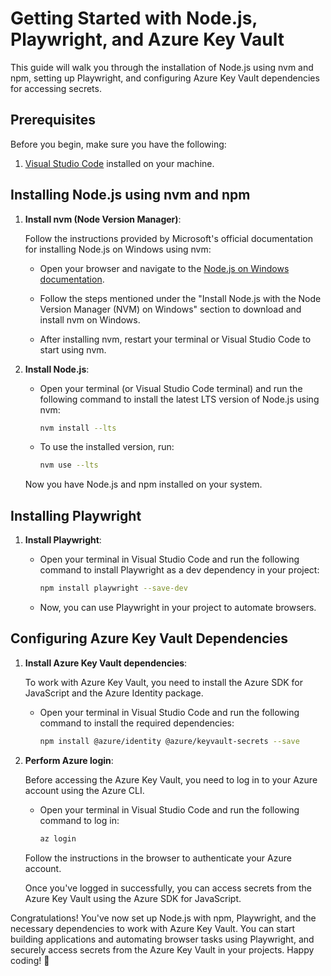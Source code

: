 # Getting Started with Node.js, Playwright, and Azure Key Vault

This guide will walk you through the installation of Node.js using nvm and npm, setting up Playwright, and configuring Azure Key Vault dependencies for accessing secrets.

## Prerequisites

Before you begin, make sure you have the following:

1. [Visual Studio Code](https://code.visualstudio.com/) installed on your machine.

## Installing Node.js using nvm and npm

1. **Install nvm (Node Version Manager)**:

   Follow the instructions provided by Microsoft's official documentation for installing Node.js on Windows using nvm:

   - Open your browser and navigate to the [Node.js on Windows documentation](https://learn.microsoft.com/en-us/windows/dev-environment/javascript/nodejs-on-windows).

   - Follow the steps mentioned under the "Install Node.js with the Node Version Manager (NVM) on Windows" section to download and install nvm on Windows.

   - After installing nvm, restart your terminal or Visual Studio Code to start using nvm.

2. **Install Node.js**:

   - Open your terminal (or Visual Studio Code terminal) and run the following command to install the latest LTS version of Node.js using nvm:

     ```bash
     nvm install --lts
     ```

   - To use the installed version, run:

     ```bash
     nvm use --lts
     ```

   Now you have Node.js and npm installed on your system.

## Installing Playwright

1. **Install Playwright**:

   - Open your terminal in Visual Studio Code and run the following command to install Playwright as a dev dependency in your project:

     ```bash
     npm install playwright --save-dev
     ```

   - Now, you can use Playwright in your project to automate browsers.

## Configuring Azure Key Vault Dependencies

1. **Install Azure Key Vault dependencies**:

   To work with Azure Key Vault, you need to install the Azure SDK for JavaScript and the Azure Identity package.

   - Open your terminal in Visual Studio Code and run the following command to install the required dependencies:

     ```bash
     npm install @azure/identity @azure/keyvault-secrets --save
     ```

2. **Perform Azure login**:

   Before accessing the Azure Key Vault, you need to log in to your Azure account using the Azure CLI.

   - Open your terminal in Visual Studio Code and run the following command to log in:

     ```bash
     az login
     ```

   Follow the instructions in the browser to authenticate your Azure account.

   Once you've logged in successfully, you can access secrets from the Azure Key Vault using the Azure SDK for JavaScript.

Congratulations! You've now set up Node.js with npm, Playwright, and the necessary dependencies to work with Azure Key Vault. You can start building applications and automating browser tasks using Playwright, and securely access secrets from the Azure Key Vault in your projects. Happy coding! 🚀
